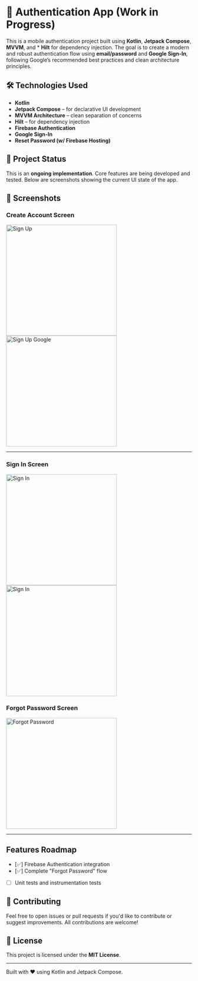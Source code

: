 # 🔐 Authentication App (Work in Progress)

This is a mobile authentication project built using **Kotlin**, **Jetpack Compose**, **MVVM**, and *
**Hilt** for dependency injection. The goal is to create a modern and robust authentication flow
using **email/password** and **Google Sign-In**, following Google’s recommended best practices and
clean architecture principles.

## 🛠️ Technologies Used

- **Kotlin**
- **Jetpack Compose** – for declarative UI development
- **MVVM Architecture** – clean separation of concerns
- **Hilt** – for dependency injection
- **Firebase Authentication**
- **Google Sign-In**
- **Reset Password (w/ Firebase Hosting)**

## 🚧 Project Status

This is an **ongoing implementation**. Core features are being developed and tested. Below are
screenshots showing the current UI state of the app.

## 📱 Screenshots

### Create Account Screen

<img src="app/src/main/java/com/example/authapp/assets/screenshots/signup.png" alt="Sign Up" width="300"/>
<img src="app/src/main/java/com/example/authapp/assets/screenshots/signingoogle.png" alt="Sign Up Google" width="300"/>

---

### Sign In Screen

<img src="app/src/main/java/com/example/authapp/assets/screenshots/signin.png" alt="Sign In" width="300"/>
<img src="app/src/main/java/com/example/authapp/assets/screenshots/signingoogle.png" alt="Sign In" width="300"/>

### Forgot Password Screen

<img src="app/src/main/java/com/example/authapp/assets/screenshots/forgotpassword.png" alt="Forgot Password" width="300"/>

---

## Features Roadmap

- [✅] Firebase Authentication integration
- [✅] Complete "Forgot Password" flow
- [  ] Unit tests and instrumentation tests

## 🤝 Contributing

Feel free to open issues or pull requests if you'd like to contribute or suggest improvements. All
contributions are welcome!

## 📄 License

This project is licensed under the **MIT License**.

---

Built with ❤️ using Kotlin and Jetpack Compose.
